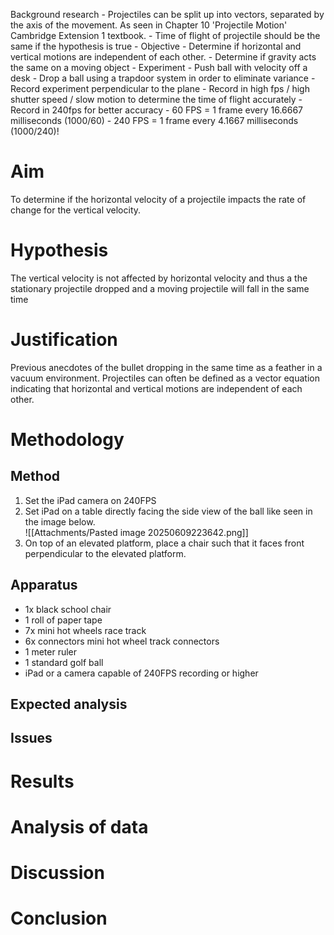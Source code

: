 Background research
		- Projectiles can be split up into vectors, separated by the axis of the movement. As seen in Chapter 10 'Projectile Motion' Cambridge Extension 1 textbook.
		- Time of flight of projectile should be the same if the hypothesis is true
	- Objective
		- Determine if horizontal and vertical motions are independent of each other. 
		- Determine if gravity acts the same on a moving object
	- Experiment
		- Push ball with velocity off a desk
		- Drop a ball using a trapdoor system in order to eliminate variance 
		- Record experiment perpendicular to the plane
		- Record in high fps / high shutter speed / slow motion to determine the time of flight accurately
		- Record in 240fps for better accuracy
			- 60 FPS = 1 frame every 16.6667 milliseconds (1000/60)
			- 240 FPS = 1 frame every 4.1667 milliseconds (1000/240)!

# Aim
To determine if the horizontal velocity of a projectile impacts the rate of change for the vertical velocity.
# Hypothesis
The vertical velocity is not affected by horizontal velocity and thus a the stationary projectile dropped and a moving projectile will fall in the same time

# Justification
Previous anecdotes of the bullet dropping in the same time as a feather in a vacuum environment. Projectiles can often be defined as a vector equation indicating that horizontal and vertical motions are independent of each other.
# Methodology
## Method
1. Set the iPad camera on 240FPS 
2. Set iPad on a table directly facing the side view of the ball like seen in the image below.  
![[Attachments/Pasted image 20250609223642.png]]
3. On top of an elevated platform, place a chair such that it faces front perpendicular to the elevated platform.
## Apparatus
- 1x black school chair
- 1 roll of paper tape
- 7x mini hot wheels race track
- 6x connectors mini hot wheel track connectors
- 1 meter ruler
- 1 standard golf ball
- iPad or a camera capable of 240FPS recording or higher
## Expected analysis
## Issues
# Results
# Analysis of data
# Discussion
# Conclusion